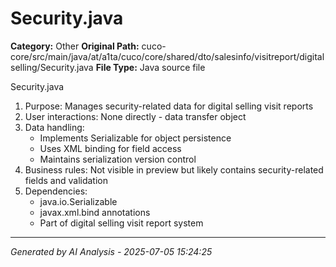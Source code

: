 # Security.java

**Category:** Other
**Original Path:** cuco-core/src/main/java/at/a1ta/cuco/core/shared/dto/salesinfo/visitreport/digitalselling/Security.java
**File Type:** Java source file

Security.java
1. Purpose: Manages security-related data for digital selling visit reports
2. User interactions: None directly - data transfer object
3. Data handling:
   - Implements Serializable for object persistence
   - Uses XML binding for field access
   - Maintains serialization version control
4. Business rules: Not visible in preview but likely contains security-related fields and validation
5. Dependencies:
   - java.io.Serializable
   - javax.xml.bind annotations
   - Part of digital selling visit report system

---
*Generated by AI Analysis - 2025-07-05 15:24:25*
